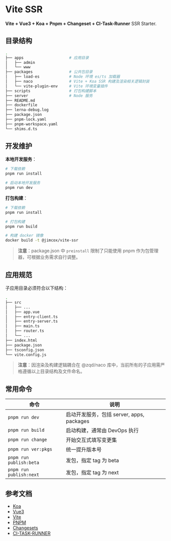 # Vite SSR

**Vite + Vue3 + Koa + Pnpm + Changeset + CI-Task-Runner** SSR Starter.

## 目录结构

```bash
.
├── apps                    # 应用目录
│   ├── admin
│   └── www
├── packages                # 公共包目录
│   ├── load-es             # Node 环境 es/ts 加载器
│   ├── naco                # Vite + Koa SSR 构建及渲染相关逻辑封装
│   └── vite-plugin-env     # Vite 环境变量插件
├── scripts                 # 打包构建脚本
├── server                  # Node 服务
├── README.md
├── dockerfile
├── lerna-debug.log
├── package.json
├── pnpm-lock.yaml
├── pnpm-workspace.yaml
└── shims.d.ts
```

## 开发维护

**本地开发服务**：

```bash
# 下载依赖
pnpm run install

# 启动本地开发服务
pnpm run dev
```

**打包构建**：

```bash
# 下载依赖
pnpm run install

# 打包构建
pnpm run build

# 构建 docker 镜像
docker build -t @jimcox/vite-ssr
```

> **注意**：package.json 中 `preinstall` 限制了只能使用 pnpm 作为包管理器，可根据业务需求自行调整。


## 应用规范

子应用目录必须符合以下结构：

```bash
.
├── src
│   ├── ...
│   ├── app.vue
│   ├── entry-client.ts
│   ├── entry-server.ts
│   ├── main.ts
│   ├── router.ts
│   └── ...
├── index.html
├── package.json
├── tsconfig.json
└── vite.config.js
```

> **注意**：因渲染及构建逻辑耦合在 @zqd/naco 库中，当前所有的子应用需严格遵循以上目录结构及文件命名。

## 常用命令

| 命令 | 说明 |
| ---- | ---- |
| `pnpm run dev` | 启动开发服务，包括 server, apps, packages |
| `pnpm run build` | 启动构建，通常由 DevOps 执行 |
| `pnpm run change` | 开始交互式填写变更集 |
| `pnpm run ver:pkgs` | 统一提升版本号 |
| `pnpm run publish:beta` | 发包，指定 tag 为 beta |
| `pnpm run publish:next` | 发包，指定 tag 为 next |


<!--
发包流程：

1. `pnpm run change` 填写变更集
2. `pnpm run ver:pkgs` 消耗变更集
3. `pnpm run publish:beta` / `pnpm run publish:next` 正式发包（with beta/next tag）
-->

## 参考文档

- [Koa](https://koajs.docschina.org/)
- [Vue3](https://v3.cn.vuejs.org/)
- [Vite](https://vitejs.dev/)
- [PNPM](https://pnpm.io/)
- [Changesets](https://github.com/changesets/changesets#documentation)
- [CI-TASK-RUNNER](https://github.com/gaoding-inc/ci-task-runner)
